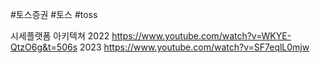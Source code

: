 #토스증권 #토스 #toss 

시세플랫폼 아키텍쳐
2022 https://www.youtube.com/watch?v=WKYE-QtzO6g&t=506s
2023 https://www.youtube.com/watch?v=SF7eqlL0mjw
